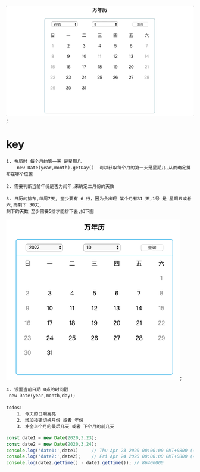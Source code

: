 ![demo](https://github.com/JayK0720/layout-and-animations/blob/master/demo-calendar/imgs/Mar-23-2020%2022-50-33.gif);
# key

    1. 布局时 每个月的第一天 是星期几
        new Date(year,month).getDay()  可以获取每个月的第一天是星期几,从而确定排布在哪个位置
        
    2. 需要判断当前年份是否为闰年,来确定二月份的天数
    
    3. 日历的排布,每周7天, 至少要有 6 行，因为会出现 某个月有31 天,1号 是 星期五或者六,而剩下 30天,
    剩下的天数 至少需要5排才能排下去,如下图
![bug](https://github.com/JayK0720/layout-and-animations/blob/master/demo-calendar/imgs/demo.png);
    
    4. 设置当前日期 0点的时间戳
     new Date(year,month,day);
     
    todos:
        1. 今天的日期高亮
        2. 增加按钮切换月份 或者 年份     
        3. 补全上个月的最后几天 或者 下个月的前几天
```js
const date1 = new Date(2020,3,23);
const date2 = new Date(2020,3,24);
console.log('date1:',date1)     // Thu Apr 23 2020 00:00:00 GMT+0800 (中国标准时间)
console.log('date2:',date2);    // Fri Apr 24 2020 00:00:00 GMT+0800 (中国标准时间)
console.log(date2.getTime() - date1.getTime()); // 86400000
```